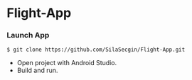 # Flight-App

### Launch App

`$ git clone https://github.com/SilaSecgin/Flight-App.git`

- Open project with Android Studio.
- Build and run.
